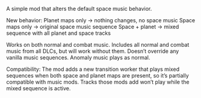 A simple mod that alters the default space music behavior.

New behavior:
Planet maps only → nothing changes, no space music
Space maps only → original space music sequence
Space + planet → mixed sequence with all planet and space tracks

Works on both normal and combat music.
Includes all normal and combat music from all DLCs, but will work without them.
Doesn’t override any vanilla music sequences. Anomaly music plays as normal.

Compatibility:
The mod adds a new transition worker that plays mixed sequences when both space and planet maps are present, so it’s partially compatible with music mods. Tracks those mods add won’t play while the mixed sequence is active.

